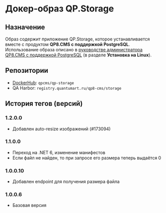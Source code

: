 # Докер-образ QP.Storage

## Назначение

Образ содержит приложение QP.Storage, которое устанавливается вместе с продуктом **QP8.CMS c поддержкой PostgreSQL**. Использование образа описано в [руководстве администратора QP8.CMS c поддержкой PostgreSQL](https://storage.qp.qsupport.ru/qa_official_site/images/downloads/qp8-pg-admin-man.pdf) (в разделе **Установка на Linux**).

## Репозитории

* [DockerHub](https://hub.docker.com/r/qpcms/qp-storage/tags): `qpcms/qp-storage`
* QA Harbor: `registry.quantumart.ru/qp8-cms/storage`

## История тегов (версий)

### 1.2.0.0

* Добавлен auto-resize изображений (#173094)

### 1.1.0.0

* Переход на .NET 6, изменение манифестов
* Если файл не найден, то при запросе его размера теперь выдаётся 0

### 1.0.0.10

* Добавлен endpoint для получения размера файла

### 1.0.0.6

* Базовая версия
